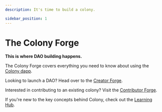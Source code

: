```yaml
---
description: It's time to build a colony.

sidebar_position: 1
---
```


# The Colony Forge 

**This is where DAO building happens.**

The Colony Forge covers everything you need to know about using the [Colony dapp](https://xdai.colony.io/landing). 

Looking to launch a DAO? Head over to the [Creator Forge](../forge/creator-forge).

Interested in contributing to an existing colony? Visit the [Contributor Forge](../forge/contributor-forge/).

If you're new to the key concepts behind Colony, check out the [Learning Hub](../learn/).